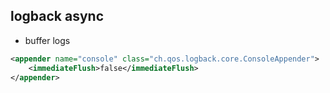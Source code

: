## logback async

* buffer logs

```xml
<appender name="console" class="ch.qos.logback.core.ConsoleAppender">
    <immediateFlush>false</immediateFlush>
</appender>
```